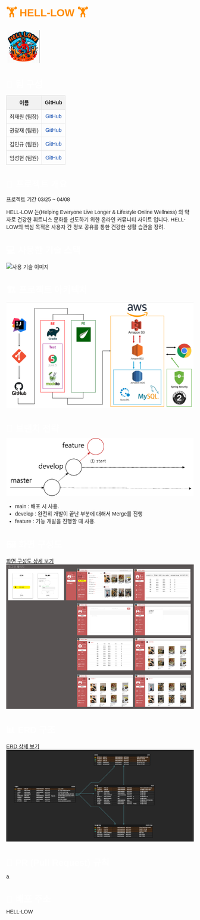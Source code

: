 <!DOCTYPE html>
<html>
<head>
  <style>
    body {
      font-family: Arial, sans-serif;
    }
    .section {
      margin-top: 20px;
    }
    .section-title {
      color: #FFFFFF;
      font-size: 24px;
      margin-bottom: 10px;
    }
    .team-table {
      width: 100%;
      border-collapse: collapse;
    }
    .team-table th, .team-table td {
      border: 1px solid #ddd;
      padding: 8px;
      text-align: center;
    }
    .team-table th {
      background-color: #f2f2f2;
    }
    .member-github {
      color: #0645AD;
      text-decoration: none;
    }
  </style>
</head>
<body>

<h1 style="color: #FF8C00;">&#127947; HELL-LOW &#127947;</h1>
<img src="docs/images/hellow.png" alt="헬로우 로고" class="image-placeholder">

<div class="section">
  <h2 class="section-title">&#128104; 팀 구성</h2>
  <table class="team-table">
    <tr>
      <th>이름</th>
      <th>GitHub</th>
    </tr>
    <tr>
      <td>최재원 (팀장)</td>
      <td><a href="https://github.com/bbabbungtting" class="member-github">GitHub</a></td>
    </tr>
    <tr>
      <td>권광재 (팀원)</td>
      <td><a href="https://github.com/kwongwangjae" class="member-github">GitHub</a></td>
    </tr>
    <tr>
      <td>김민규 (팀원)</td>
      <td><a href="https://github.com/kimmingyu74" class="member-github">GitHub</a></td>
    </tr>
    <tr>
      <td>임성현 (팀원)</td>
      <td><a href="https://github.com/shlim0287" class="member-github">GitHub</a></td>
    </tr>
  </table>
</div>

<div class="section">
  <h2 class="section-title">📜 프로젝트 개요</h2>
    <p class="section-content">
        프로젝트 기간  03/25 ~ 04/08 <br>
    </p>
    <p class="section-content">
    HELL-LOW 는(Helping Everyone Live Longer & Lifestyle Online Wellness) 의 약자로 건강한 휘트니스 문화를 선도하기 위한 온라인 커뮤니티 사이트 입니다. HELL-LOW의 핵심 목적은 사용자 간 정보 공유를 통한 건강한 생활 습관을 장려.
    </p>
</div>

<div class="section">
  <h2 class="section-title">💻 사용한 기술 스택</h2>
  <img src="" alt="사용 기술 이미지" class="image-placeholder">
</div>

<div class="section">
  <h2 class="section-title">🏗️ 프로젝트 아키텍처</h2>
  <img src="docs/images/architecture.png" alt="프로젝트 아키텍처 이미지" class="image-placeholder">
</div>

<div class="section">
  <h2 class="section-title">🌲 브랜치 전략</h2>
  <img src="docs/images/branch.png" alt="브랜치 전략 이미지" class="image-placeholder">
  <p class="section-content">
    <ul>
      <li>main : 배포 시 사용.</li>
      <li>develop : 완전히 개발이 끝난 부분에 대해서 Merge를 진행</li>
      <li>feature : 기능 개발을 진행할 때 사용.</li>
    </ul>
  </p>
</div>

<div class="section">
  <h2 class="section-title">🖼️ 화면 구성도</h2>
  <a href="[https://www.figma.com/file/vP3BiserxBBpIFT6WSNpRt/Hell-Low?type=design&node-id=0-1&mode=design&t=sykzizLaSKqpm4VH-0]" class="link-placeholder">화면 구성도 상세 보기</a>
  <img src="docs/images/figma.png" alt="피그마 이미지" class="image-placeholder">
</div>

<div class="section">
  <h2 class="section-title">📊 ERD 구조</h2>
  <a href="[https://www.erdcloud.com/d/eqGbZDcwbMGdatRMp]" class="link-placeholder">ERD 상세 보기</a>
    <img src="docs/images/erd.png" alt="프로젝트 아키텍처 이미지" class="image-placeholder">
</div>

<div class="section">
  <h2 class="section-title">📝 PR (Pull Request) 규칙</h2>
  <p class="section-content">a</p>
</div>

<div class="section">
  <h2 class="section-title">🚀  배포 주소</h2>
  <a href="" class="member-github">HELL-LOW</a>
</div>
</body>
</html>